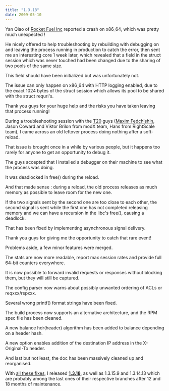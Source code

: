```yaml
---
title: "1.3.18"
date: 2009-05-10
---
```

Yan Qiao of [Rocket Fuel Inc](http://www.rocketfuelinc.com/) reported a crash on x86\_64, which was pretty much unexpected !

He nicely offered to help troubleshooting by rebuilding with debugging on and leaving the process running in production to catch the error, then sent me an interesting core 1 week later, which revealed that a field in the struct session which was never touched had been changed due to the sharing of two pools of the same size.

This field should have been initialized but was unfortunately not.

The issue can only happen on x86\_64 with HTTP logging enabled, due to the exact 1024 bytes of the struct session which allows its pool to be shared with the struct requri's.

Thank you guys for your huge help and the risks you have taken leaving that process running!

During a troubleshooting session with the [T20](http://www.iplt20.com/) guys ([Maxim Fedchishin](http://www.cloudadmin.info/), Jason Coward and Viktor Brilon from modX team, Hans from RightScale team), I came across an old leftover process doing nothing after a soft-reload.

That issue is brought once in a while by various people, but it happens too rarely for anyone to get an opportunity to debug it.

The guys accepted that I installed a debugger on their machine to see what the process was doing.

It was deadlocked in free() during the reload.

And that made sense : during a reload, the old process releases as much memory as possible to leave room for the new one.

If the two signals sent by the second one are too close to each other, the second signal is sent while the first one has not completed releasing memory and we can have a recursion in the libc's free(), causing a deadlock.

That has been fixed by implementing asynchronous signal delivery.

Thank you guys for giving me the opportunity to catch that rare event!

Problems aside, a few minor features were merged.

The stats are now more readable, report max session rates and provide full 64-bit counters everywhere.

It is now possible to forward invalid requests or responses without blocking them, but they will still be captured.

The config parser now warns about possibly unwanted ordering of ACLs or reqxxx/rspxxx.

Several wrong printf() format strings have been fixed.

The build process now supports an alternative architecture, and the RPM spec file has been cleaned.

A new balance hdr(header) algorithm has been added to balance depending on a header hash.

A new option enables addition of the destination IP address in the X-Original-To header.

And last but not least, the doc has been massively cleaned up and reorganised.

With [all these fixes](/download/1.3/src/CHANGELOG-1.3.18), I released **[1.3.18](download/1.3/src/)**, as well as 1.3.15.9 and 1.3.14.13 which are probably among the last ones of their respective branches after 12 and 18 months of maintenance.
